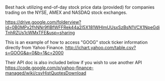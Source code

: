 Best hack utilizing end-of-day stock price data (provided) for companies trading on the NYSE, AMEX and NASDAQ stock exchanges.

https://drive.google.com/folderview?id=0B0MPx2fhNNr9flBfWFFRek44a2I5X181WHlmUUsxSzBsN1VCX1NpeGdiTnhRZUs1cWMxTFE&usp=sharing

This is an example of how to access "GOOG" stock ticker information directly from Yahoo Finance.
http://ichart.yahoo.com/table.csv?s=GOOG&a=0&b=1&c=2000

Their API doc is also included below if you wish to use another API
https://code.google.com/p/yahoo-finance-managed/wiki/csvHistQuotesDownload
